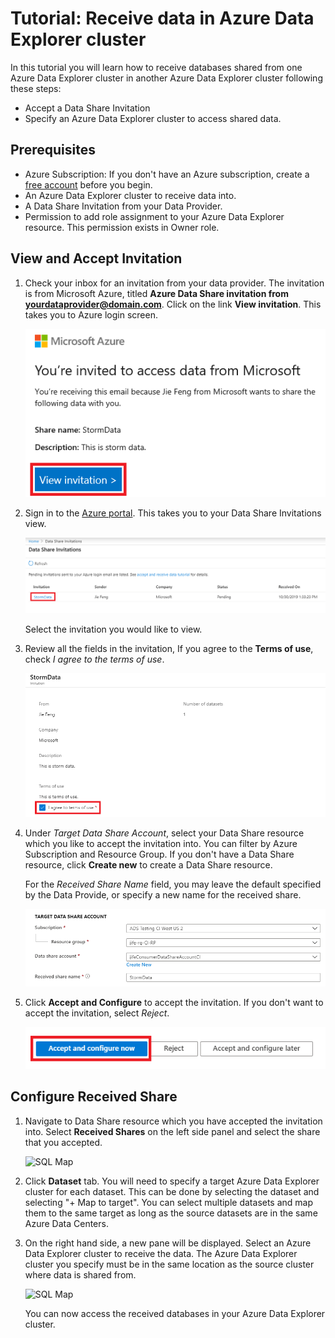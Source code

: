 # Tutorial: Receive data in Azure Data Explorer cluster 

In this tutorial you will learn how to receive databases shared from one Azure Data Explorer cluster in another Azure Data Explorer cluster following these steps:

* Accept a Data Share Invitation
* Specify an Azure Data Explorer cluster to access shared data. 

## Prerequisites

* Azure Subscription: If you don't have an Azure subscription, create a [free account](https://azure.microsoft.com/free/) before you begin.
* An Azure Data Explorer cluster to receive data into.
* A Data Share Invitation from your Data Provider.
* Permission to add role assignment to your Azure Data Explorer resource. This permission exists in Owner role.

## View and Accept Invitation

1. Check your inbox for an invitation from your data provider. The invitation is from Microsoft Azure, titled **Azure Data Share invitation from <yourdataprovider@domain.com>**. Click on the link **View invitation**. This takes you to Azure login screen.

    ![InvitationEmail](./media/invitation-email.png "Invitation Email") 

1. Sign in to the [Azure portal](https://portal.azure.com/). This takes you to your Data Share Invitations view.

    ![Invitations](./media/invitations.png "List of invitations") 

    Select the invitation you would like to view. 

1. Review all the fields in the invitation, If you agree to the **Terms of use**, check *I agree to the terms of use*. 

    ![Terms of use](./media/terms-of-use.png "Terms of use") 

1. Under *Target Data Share Account*, select your Data Share resource which you like to accept the invitation into. You can filter by Azure Subscription and Resource Group. If you don't have a Data Share resource, click **Create new** to create a Data Share resource. 

    For the *Received Share Name* field, you may leave the default specified by the Data Provide, or specify a new name for the received share. 

    ![Target data share account](./media/target-data-share.png "Target data share account") 

1. Click **Accept and Configure** to accept the invitation. If you don't want to accept the invitation, select *Reject*. 

    ![Accept options](./media/accept-options.png "Accept options") 


## Configure Received Share
1. Navigate to Data Share resource which you have accepted the invitation into.  Select **Received Shares** on the left side panel and select the share that you accepted. 

    ![SQL Map](./media/sql-mapping.png)

1. Click **Dataset** tab. You will need to specify a target Azure Data Explorer cluster for each dataset. This can be done by selecting the dataset and selecting "+ Map to target". You can select multiple datasets and map them to the same target as long as the source datasets are in the same Azure Data Centers. 

1. On the right hand side, a new pane will be displayed. Select an Azure Data Explorer cluster to receive the data. The Azure Data Explorer cluster you specify must be in the same location as the source cluster where data is shared from.

    ![SQL Map](./media/sql-map-to-target.png)

    You can now access the received databases in your Azure Data Explorer cluster. 
